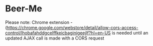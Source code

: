 # Beer-Me

Please note: Chrome extension - (https://chrome.google.com/webstore/detail/allow-cors-access-control/lhobafahddgcelffkeicbaginigeejlf?hl=en-US is needed until an updated AJAX call is made with a CORS request